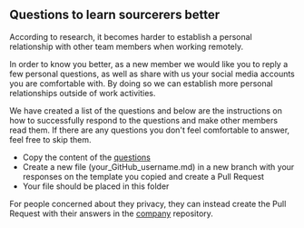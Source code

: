 ## Questions to learn sourcerers better

According to research, it becomes harder to establish a personal relationship with other team members when working remotely.

In order to know you better, as a new member we would like you to reply a few personal questions, as well as share with us your social media accounts you are comfortable with. By doing so we can establish more personal relationships outside of work activities.

We have created a list of the questions and below are the instructions on how to successfully respond to the questions and make other members read them. If there are any questions you don't feel comfortable to answer, feel free to skip them.

- Copy the content of the [questions](questions.md)
- Create a new file (your_GitHub_username.md) in a new branch with your responses on the template you copied and create a Pull Request
- Your file should be placed in this folder

For people concerned about they privacy, they can instead create the Pull Request with their answers in the [company](https://github.com/src-d/company/tree/master/sourcerers) repository.

